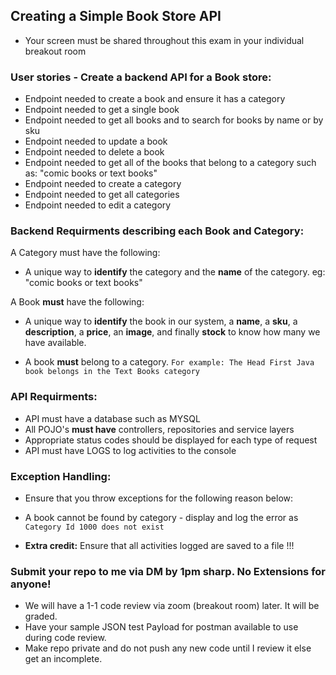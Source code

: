 
## Creating a Simple Book Store API 
- Your screen must be shared throughout this exam in your individual breakout room

### User stories - Create a backend API for a Book store:
- Endpoint needed to create a book and ensure it has a category
- Endpoint needed to get a single book 
- Endpoint needed to get all books and to search for books by name or by sku
- Endpoint needed to update a book
- Endpoint needed to delete a book
- Endpoint needed to get all of the books that belong to a category such as: "comic books or text books"
- Endpoint needed to create a category
- Endpoint needed to get all categories 
- Endpoint needed to edit a category

### Backend Requirments describing each Book and Category:
A Category must have the following:
- A unique way to **identify** the category and the **name** of the category. eg: "comic books or text books"

A Book **must** have the following:
- A unique way to **identify** the book in our system, a **name**, a **sku**, a **description**, a **price**, an **image**, and finally **stock** to know how many we have available.

- A book **must** belong to a category.
`For example: The Head First Java book belongs in the Text Books category`

### API Requirments:
- API must have a database such as MYSQL
- All POJO's **must have** controllers, repositories and service layers
- Appropriate status codes should be displayed for each type of request
- API must have LOGS to log activities to the console

### Exception Handling:
- Ensure that you throw exceptions for the following reason below:
- A book cannot be found by category - display and log the error as ``` Category Id 1000 does not exist ```

- **Extra credit:** Ensure that all activities logged are saved to a file !!!

### Submit your repo to me via DM by 1pm sharp. No Extensions for anyone!

- We will have a 1-1 code review via zoom (breakout room) later. It will be graded.
- Have your sample JSON test Payload for postman available to use during code review.
- Make repo private and do not push any new code until I review it else get an incomplete.


